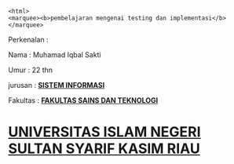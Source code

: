 
    <html>
    <marquee><b>pembelajaran mengenai testing dan implementasi</b></marquee>
<body>
  <p>Perkenalan :</p>
  <p> Nama        : Muhamad Iqbal Sakti</p>
  <p> Umur        : 22 thn </p>
    <p> jurusan     : <a href="http://sif.uin-suska.ac.id/"><b>SISTEM INFORMASI</b></a> </p>
    <p> Fakultas    : <a href="https://fst.uin-suska.ac.id/"><b>FAKULTAS SAINS DAN TEKNOLOGI</b></a> </p>
    <h1><p> <a href="http://sif.uin-suska.ac.id/"><b>UNIVERSITAS ISLAM NEGERI SULTAN SYARIF KASIM RIAU</b></a></p></h1>
</html>
